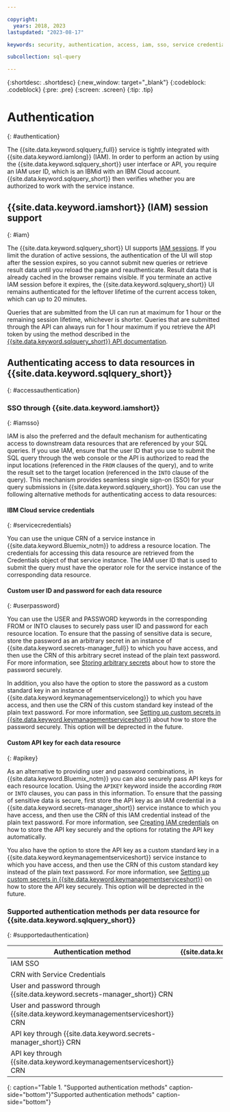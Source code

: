```yaml
---

copyright:
  years: 2018, 2023
lastupdated: "2023-08-17"

keywords: security, authentication, access, iam, sso, service credential

subcollection: sql-query

---
```


{:shortdesc: .shortdesc}
{:new_window: target="_blank"}
{:codeblock: .codeblock}
{:pre: .pre}
{:screen: .screen}
{:tip: .tip}

# Authentication
{: #authentication}

The {{site.data.keyword.sqlquery_full}} service is tightly integrated with {{site.data.keyword.iamlong}} (IAM). In order to perform an action by using the {{site.data.keyword.sqlquery_short}} user interface or API, you require an IAM user ID, which is an IBMid with an IBM Cloud account. {{site.data.keyword.sqlquery_short}} then verifies whether you are authorized to work with the service instance.

## {{site.data.keyword.iamshort}} (IAM) session support
{: #iam}

The {{site.data.keyword.sqlquery_short}} UI supports [IAM sessions](/docs/account?topic=account-iam-work-sessions). If you limit the duration of active sessions, the authentication of the UI will stop after the session expires, so you cannot submit new queries or retrieve result data until you reload the page and reauthenticate. Result data that is already cached in the browser remains visible. If you terminate an active IAM session before it expires, the {{site.data.keyword.sqlquery_short}} UI remains authenticated for the leftover lifetime of the current access token, which can up to 20 minutes.

Queries that are submitted from the UI can run at maximum for 1 hour or the remaining session lifetime, whichever is shorter. Queries that are submitted through the API can always run for 1 hour maximum if you retrieve the API token by using the method described in the [{{site.data.keyword.sqlquery_short}} API documentation](https://cloud.ibm.com/apidocs/sql-query-v3).

## Authenticating access to data resources in {{site.data.keyword.sqlquery_short}}
{: #accessauthentication}

### SSO through {{site.data.keyword.iamshort}}
{: #iamsso}

IAM is also the preferred and the default mechanism for authenticating access to downstream data resources that are referenced by your SQL queries. If you use IAM, ensure that the user ID that you use to submit the SQL query through the web console or the API is authorized to read the input locations (referenced in the `FROM` clauses of the query), and to write the result set to the target location (referenced in the `INTO` clause of the query). This mechanism provides seamless single sign-on (SSO) for your query submissions in {{site.data.keyword.sqlquery_short}}. You can use the following alternative methods for authenticating access to data resources:

#### IBM Cloud service credentials
{: #servicecredentials}

You can use the unique CRN of a service instance in {{site.data.keyword.Bluemix_notm}} to address a resource location. The credentials for accessing this data resource are retrieved from the Credentials object of that service instance. The IAM user ID that is used to submit the query must have the operator role for the service instance of the corresponding data resource.

#### Custom user ID and password for each data resource
{: #userpassword}

You can use the USER and PASSWORD keywords in the corresponding FROM or INTO clauses to securely pass user ID and password for each resource location. To ensure that the passing of sensitive data is secure, store the password as an arbitrary secret in an instance of {{site.data.keyword.secrets-manager_full}} to which you have access, and then use the CRN of this arbitrary secret instead of the plain text password. For more information, see [Storing arbitrary secrets](/docs/secrets-manager?topic=secrets-manager-arbitrary-secrets&interface=ui) about how to store the password securely.

In addition, you also have the option to store the password as a custom standard key in an instance of {{site.data.keyword.keymanagementservicelong}} to which you have access, and then use the CRN of this custom standard key instead of the plain text password. For more information, see [Setting up custom secrets in {{site.data.keyword.keymanagementserviceshort}}](/docs/sql-query?topic=sql-query-kpsetup) about how to store the password securely. This option will be deprected in the future. 

#### Custom API key for each data resource
{: #apikey}

As an alternative to providing user and password combinations, in {{site.data.keyword.Bluemix_notm}} you can also securely pass API keys for each resource location. Using the `APIKEY` keyword inside the according `FROM` or `INTO` clauses, you can pass in this information. To ensure that the passing of sensitive data is secure, first store the API key as an IAM credential in a {{site.data.keyword.secrets-manager_short}} service instance to which you have access, and then use the CRN of this IAM credential instead of the plain text password. For more information, see [Creating IAM credentials](https://cloud.ibm.com/docs/secrets-manager?topic=secrets-manager-iam-credentials&interface=ui) on how to store the API key securely and the options for rotating the API key automatically. 

You also have the option to store the API key as a custom standard key in a {{site.data.keyword.keymanagementserviceshort}} service instance to which you have access, and then use the CRN of this custom standard key instead of the plain text password. For more information, see [Setting up custom secrets in {{site.data.keyword.keymanagementserviceshort}}](/docs/sql-query?topic=sql-query-kpsetup) on how to store the API key securely. This option will be deprected in the future.

### Supported authentication methods per data resource for {{site.data.keyword.sqlquery_short}}
{: #supportedauthentication}

| Authentication method                 | {{site.data.keyword.cos_full}}   | {{site.data.keyword.Db2_on_Cloud_long}}  | {{site.data.keyword.dashdblong}} |
| ---                                   | :---: | :---:        | :---:                  |
| IAM SSO                               | Yes   | Enterprise   | Enterprise             |
| CRN with Service Credentials          | No    | Yes          | Yes                    |
| User and password through {{site.data.keyword.secrets-manager_short}} CRN | No    | Yes          | Yes                    |
| User and password through {{site.data.keyword.keymanagementserviceshort}} CRN | No    | Yes          | Yes                    |
| API key through {{site.data.keyword.secrets-manager_short}} CRN       | No    | Enterprise   | Enterprise             |
| API key through {{site.data.keyword.keymanagementserviceshort}} CRN           | No    | Enterprise   | Enterprise             |
{: caption="Table 1. "Supported authentication methods" caption-side="bottom"}"Supported authentication methods" caption-side="bottom"}
